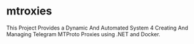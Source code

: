 # mtroxies
This Project Provides a Dynamic And Automated System 4 Creating And Managing Telegram MTProto Proxies using .NET and Docker.
